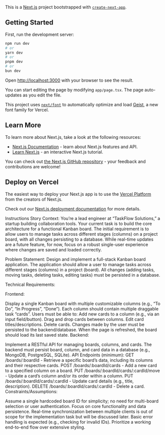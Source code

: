 This is a [Next.js](https://nextjs.org) project bootstrapped with [`create-next-app`](https://nextjs.org/docs/app/api-reference/cli/create-next-app).

## Getting Started

First, run the development server:

```bash
npm run dev
# or
yarn dev
# or
pnpm dev
# or
bun dev
```

Open [http://localhost:3000](http://localhost:3000) with your browser to see the result.

You can start editing the page by modifying `app/page.tsx`. The page auto-updates as you edit the file.

This project uses [`next/font`](https://nextjs.org/docs/app/building-your-application/optimizing/fonts) to automatically optimize and load [Geist](https://vercel.com/font), a new font family for Vercel.

## Learn More

To learn more about Next.js, take a look at the following resources:

- [Next.js Documentation](https://nextjs.org/docs) - learn about Next.js features and API.
- [Learn Next.js](https://nextjs.org/learn) - an interactive Next.js tutorial.

You can check out [the Next.js GitHub repository](https://github.com/vercel/next.js) - your feedback and contributions are welcome!

## Deploy on Vercel

The easiest way to deploy your Next.js app is to use the [Vercel Platform](https://vercel.com/new?utm_medium=default-template&filter=next.js&utm_source=create-next-app&utm_campaign=create-next-app-readme) from the creators of Next.js.

Check out our [Next.js deployment documentation](https://nextjs.org/docs/app/building-your-application/deploying) for more details.


Instructions
Story Context: You’re a lead engineer at “TaskFlow Solutions,” a startup building collaboration tools. Your current task is to build the core architecture for a functional Kanban board. The initial requirement is to allow users to manage tasks across different stages (columns) on a project board, with all changes persisting to a database. While real-time updates are a future feature, for now, focus on a robust single-user experience where changes are saved and loaded correctly.

Problem Statement: Design and implement a full-stack Kanban board application. The application should allow a user to manage tasks across different stages (columns) in a project (board). All changes (adding tasks, moving tasks, deleting tasks, editing tasks) must be persisted in a database.

Technical Requirements:

Frontend:

Display a single Kanban board with multiple customizable columns (e.g., “To Do”, “In Progress”, “Done”).
Each column should contain multiple draggable task “cards”.
Users must be able to:
Add new cards to a column (e.g., via an input field/button).
Drag and drop cards between columns.
Edit card titles/descriptions.
Delete cards.
Changes made by the user must be persisted to the backend/database. When the page is refreshed, the board should load its last saved state.
Backend:

Implement a RESTful API for managing boards, columns, and cards.
The backend must persist board, column, and card data in a database (e.g., MongoDB, PostgreSQL, SQLite).
API Endpoints (minimum):
GET /boards/:boardId - Retrieve a specific board’s data, including its columns and their respective cards.
POST /boards/:boardId/cards - Add a new card to a specified column on a board.
PUT /boards/:boardId/cards/:cardId/move - Update a card’s column and/or its order within a column.
PUT /boards/:boardId/cards/:cardId - Update card details (e.g., title, description).
DELETE /boards/:boardId/cards/:cardId - Delete a card.
Constraints/Assumptions:

Assume a single hardcoded board ID for simplicity; no need for multi-board selection or user authentication.
Focus on core functionality and data persistence. Real-time synchronization between multiple clients is out of scope for the implementation task but will be discussed later.
Basic error handling is expected (e.g., checking for invalid IDs).
Prioritize a working end-to-end flow over extensive styling.